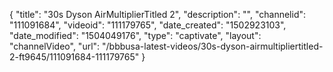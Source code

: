{
    "title": "30s Dyson AirMultiplierTitled 2",
    "description": "",
    "channelid": "111091684",
    "videoid": "111179765",
    "date_created": "1502923103",
    "date_modified": "1504049176",
    "type": "captivate",
    "layout": "channelVideo",
    "url": "\/bbbusa-latest-videos\/30s-dyson-airmultipliertitled-2-ft9645\/111091684-111179765"
}